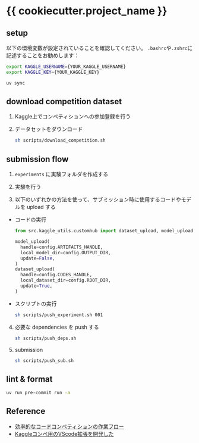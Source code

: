 # {{ cookiecutter.project_name }}

## setup
以下の環境変数が設定されていることを確認してください。
`.bashrc`や`.zshrc`に記述することをお勧めします：

```bash
export KAGGLE_USERNAME={YOUR_KAGGLE_USERNAME}
export KAGGLE_KEY={YOUR_KAGGLE_KEY}
```

```bash
uv sync
```

## download competition dataset

1. Kaggle上でコンペティションへの参加登録を行う

2. データセットをダウンロード

    ```bash
    sh scripts/download_competition.sh
    ```

## submission flow

1. `experiments` に実験フォルダを作成する

2. 実験を行う

3. 以下のいずれかの方法を使って、サブミッション時に使用するコードやモデルを upload する

  - コードの実行

    ```python
    from src.kaggle_utils.customhub import dataset_upload, model_upload

    model_upload(
      handle=config.ARTIFACTS_HANDLE,
      local_model_dir=config.OUTPUT_DIR,
      update=False,
    )
    dataset_upload(
      handle=config.CODES_HANDLE,
      local_dataset_dir=config.ROOT_DIR,
      update=True,
    )
    ```

  - スクリプトの実行

    ```bash
    sh scripts/push_experiment.sh 001
    ```

4. 必要な dependencies を push する

   ```sh
   sh scripts/push_deps.sh
   ```

5. submission

   ```sh
   sh scripts/push_sub.sh
   ```

## lint & format

```bash
uv run pre-commit run -a
```

## Reference

- [効率的なコードコンペティションの作業フロー](https://ho.lc/blog/kaggle_code_submission/)
- [Kaggleコンペ用のVScode拡張を開発した](https://ho.lc/blog/vscode_kaggle_extension/)
